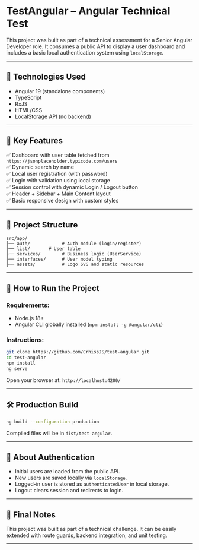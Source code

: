 # TestAngular – Angular Technical Test

This project was built as part of a technical assessment for a Senior Angular Developer role. It consumes a public API to display a user dashboard and includes a basic local authentication system using `localStorage`.

---

## 🧱 Technologies Used

- Angular 19 (standalone components)
- TypeScript
- RxJS
- HTML/CSS
- LocalStorage API (no backend)

---

## 🚀 Key Features

✅ Dashboard with user table fetched from `https://jsonplaceholder.typicode.com/users`  
✅ Dynamic search by name  
✅ Local user registration (with password)  
✅ Login with validation using local storage  
✅ Session control with dynamic Login / Logout button  
✅ Header + Sidebar + Main Content layout  
✅ Basic responsive design with custom styles

---

## 📂 Project Structure

```
src/app/
├── auth/            # Auth module (login/register)
├── list/       # User table
├── services/        # Business logic (UserService)
├── interfaces/      # User model typing
├── assets/          # Logo SVG and static resources
```

---

## 🧪 How to Run the Project

### Requirements:

- Node.js 18+
- Angular CLI globally installed (`npm install -g @angular/cli`)

### Instructions:

```bash
git clone https://github.com/CrhissJS/test-angular.git
cd test-angular
npm install
ng serve
```

Open your browser at: `http://localhost:4200/`

---

## 🛠 Production Build

```bash
ng build --configuration production
```

Compiled files will be in `dist/test-angular`.

---

## 🔐 About Authentication

- Initial users are loaded from the public API.
- New users are saved locally via `localStorage`.
- Logged-in user is stored as `authenticatedUser` in local storage.
- Logout clears session and redirects to login.

---

## 📌 Final Notes

This project was built as part of a technical challenge. It can be easily extended with route guards, backend integration, and unit testing.

---
